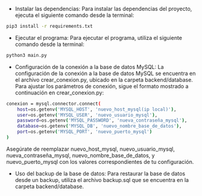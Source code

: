 * Instalar las dependencias:
Para instalar las dependencias del proyecto, ejecuta el siguiente comando desde la terminal:

```bash
pip3 install -r requirements.txt
```


* Ejecutar el programa:
Para ejecutar el programa, utiliza el siguiente comando desde la terminal:

```bash
python3 main.py
```
* Configuración de la conexión a la base de datos MySQL:
La configuración de la conexión a la base de datos MySQL se encuentra en el archivo crear_conexion.py, ubicado en la carpeta backend/database. Para ajustar los parámetros de conexión, sigue el formato mostrado a continuación en crear_conexion.py:

``` bash
conexion = mysql.connector.connect(
    host=os.getenv('MYSQL_HOST', 'nuevo_host_mysql(ip local)'),
    user=os.getenv('MYSQL_USER', 'nuevo_usuario_mysql'),
    password=os.getenv('MYSQL_PASSWORD', 'nueva_contraseña_mysql'),
    database=os.getenv('MYSQL_DB', 'nuevo_nombre_base_de_datos'),
    port=os.getenv('MYSQL_PORT', 'nuevo_puerto_mysql')
)
```
Asegúrate de reemplazar nuevo_host_mysql, nuevo_usuario_mysql, nueva_contraseña_mysql, nuevo_nombre_base_de_datos, y nuevo_puerto_mysql con los valores correspondientes de tu configuración.




* Uso del backup de la base de datos: 
Para restaurar la base de datos desde un backup, utiliza el archivo backup.sql que se encuentra en la carpeta backend/database.

